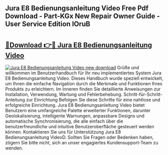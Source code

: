 ## Jura E8 Bedienungsanleitung Video Free Pdf Download - Part-KGx New Repair Owner Guide - User Service Edition IOruB

# <h2><a href="http://df4i1z0.blite.top/?on=Jura+E8+Bedienungsanleitung+Video">🔗Download 👉🔴 Jura E8 Bedienungsanleitung Video</a></h2>

[![Jura E8 Bedienungsanleitung Video new download](https://i.imgur.com/lujVjoI.png)](http://df4i1z0.blite.top/?on=Jura+E8+Bedienungsanleitung+Video)
Grüße und willkommen im Benutzerhandbuch für Ihr neu implementiertes System Jura E8 Bedienungsanleitung Video. Dieses Handbuch wurde speziell entwickelt, um Ihnen die einfache Navigation durch die Merkmale und Funktionen Ihres Produkts zu erleichtern. Im Inneren finden Sie detaillierte Anweisungen zur Installation, Verwendung, Wartung und Fehlerbehebung. Schritt-für-Schritt-Anleitung zur Einrichtung Befolgen Sie diese Schritte für eine nahtlose und erfolgreiche Einrichtung. Jura E8 Bedienungsanleitung Video bietet Benutzern eine umfangreiche Palette erweiterter Funktionen, darunter Geolokalisierung, intelligente Warnungen, anpassbare Designs und automatische Synchronisierung, die alle einfach über die benutzerfreundliche und intuitive Benutzeroberfläche gesteuert werden können. Kontaktieren Sie uns für Unterstützung Jura E8 Bedienungsanleitung VideoD. Sollten Sie Fragen oder Bedenken haben, zögern Sie bitte nicht, sich an unser engagiertes Kundensupport-Team zu wenden.
